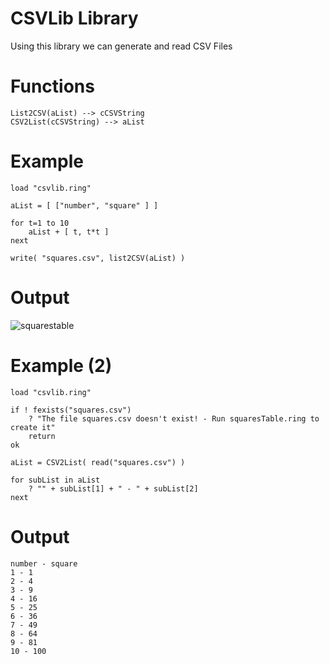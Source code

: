 CSVLib Library
==============

Using this library we can generate and read CSV Files

# Functions

	List2CSV(aList) --> cCSVString
	CSV2List(cCSVString) --> aList

# Example

	load "csvlib.ring"

	aList = [ ["number", "square" ] ]

	for t=1 to 10
		aList + [ t, t*t ]
	next

	write( "squares.csv", list2CSV(aList) )

# Output

![squarestable](https://raw.githubusercontent.com/ring-lang/ring/master/documents/source/squarestable.png)

# Example (2)

	load "csvlib.ring"

	if ! fexists("squares.csv")
		? "The file squares.csv doesn't exist! - Run squaresTable.ring to create it"
		return
	ok
	
	aList = CSV2List( read("squares.csv") )
	
	for subList in aList 
		? "" + subList[1] + " - " + subList[2]
	next

# Output

	number - square
	1 - 1
	2 - 4
	3 - 9
	4 - 16
	5 - 25
	6 - 36
	7 - 49
	8 - 64
	9 - 81
	10 - 100
